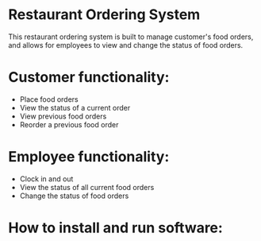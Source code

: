 # Restaurant Ordering System

This restaurant ordering system is built to manage customer's food orders, and allows for employees to view and change the status of food orders. <br>

# Customer functionality: 
* Place food orders 
* View the status of a current order 
* View previous food orders
* Reorder a previous food order

# Employee functionality:
* Clock in and out
* View the status of all current food orders
* Change the status of food orders 

# How to install and run software:<br>
